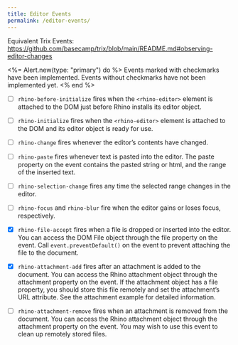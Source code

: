 ```yaml
---
title: Editor Events
permalink: /editor-events/
---
```


Equivalent Trix Events: https://github.com/basecamp/trix/blob/main/README.md#observing-editor-changes

<%= Alert.new(type: "primary") do %>
  Events marked with checkmarks have been implemented. Events without checkmarks
  have not been implemented yet.
<% end %>

- [ ] `rhino-before-initialize` fires when the `<rhino-editor>` element is attached to the DOM just before Rhino installs its editor object.

- [ ] `rhino-initialize` fires when the `<rhino-editor>` element is attached to the DOM and its editor object is ready for use.

- [ ] `rhino-change` fires whenever the editor’s contents have changed.

- [ ] `rhino-paste` fires whenever text is pasted into the editor. The paste property on the event contains the pasted string or html, and the range of the inserted text.

- [ ] `rhino-selection-change` fires any time the selected range changes in the editor.

- [ ] `rhino-focus` and `rhino-blur` fire when the editor gains or loses focus, respectively.

- [x] `rhino-file-accept` fires when a file is dropped or inserted into the editor. You can access the DOM File object through the file property on the event. Call `event.preventDefault()` on the event to prevent attaching the file to the document.

- [x] `rhino-attachment-add` fires after an attachment is added to the document. You can access the Rhino attachment object through the attachment property on the event. If the attachment object has a file property, you should store this file remotely and set the attachment’s URL attribute. See the attachment example for detailed information.

- [ ] `rhino-attachment-remove` fires when an attachment is removed from the document. You can access the Rhino attachment object through the attachment property on the event. You may wish to use this event to clean up remotely stored files.

